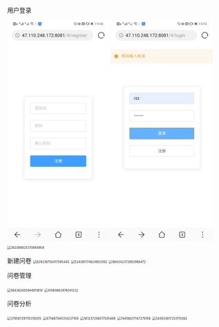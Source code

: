 用户登录

<img src="测试img\114747571825921036.jpg" alt="114747571825921036" style="zoom:50%;" />
<img src="测试img\135657120131641114.jpg" alt="135657120131641114" style="zoom:50%;" />
<img src="C:\Users\13721\AppData\Local\Temp\WeChat Files\262088825370884904.jpg" alt="262088825370884904" style="zoom:50%;" />



新建问卷
<img src="C:\Users\13721\AppData\Local\Temp\WeChat Files\629236750417085440.jpg" alt="629236750417085440" style="zoom:50%;" />
<img src="C:\Users\13721\AppData\Local\Temp\WeChat Files\534385174624803392.jpg" alt="534385174624803392" style="zoom:50%;" />
<img src="C:\Users\13721\AppData\Local\Temp\WeChat Files\864342372892988472.jpg" alt="864342372892988472" style="zoom:50%;" />



问卷管理

<img src="C:\Users\13721\AppData\Local\Temp\WeChat Files\564382450944811814.jpg" alt="564382450944811814" style="zoom:50%;" />
<img src="C:\Users\13721\AppData\Local\Temp\WeChat Files\41064662976041232.jpg" alt="41064662976041232" style="zoom:50%;" />



问卷分析

<img src="C:\Users\13721\Desktop\测试img\378587291115319205.jpg" alt="378587291115319205" style="zoom:50%;" />
<img src="C:\Users\13721\Desktop\测试img\475687940314237109.jpg" alt="475687940314237109" style="zoom:50%;" />
<img src="C:\Users\13721\AppData\Local\Temp\WeChat Files\361237256017505469.jpg" alt="361237256017505469" style="zoom:50%;" />
<img src="C:\Users\13721\AppData\Local\Temp\WeChat Files\744188211147279158.jpg" alt="744188211147279158" style="zoom:50%;" />
<img src="C:\Users\13721\AppData\Local\Temp\WeChat Files\343933817253115362.jpg" alt="343933817253115362" style="zoom:50%;" />